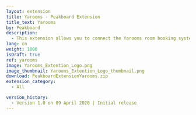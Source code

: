 ```yaml
---
layout: extension
title: Yarooms - Peakboard Extension
title_text: Yarooms
by: Peakboard
description: 
  - This extension allows you to connect the Yarooms room booking system as a data source in Peakboard. This way you can read data on the booking of the created rooms and, for example, design a dashboard that shows the occupancy of a specific room.
lang: cn
weight: 1000
isDraft: true
ref: yarooms
image: Yarooms_Extention_Logo.png
image_thumbnail: Yarooms_Extention_Logo_thumbnail.png
download: PeakboardExtensionYarooms.zip
extension_category:
  - All

version_history:
  - Version 1.0 on 09 April 2020 | Initial release
---
```

